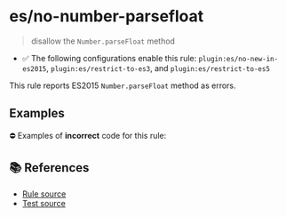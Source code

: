 # es/no-number-parsefloat
> disallow the `Number.parseFloat` method

- ✅ The following configurations enable this rule: `plugin:es/no-new-in-es2015`, `plugin:es/restrict-to-es3`, and `plugin:es/restrict-to-es5`

This rule reports ES2015 `Number.parseFloat` method as errors.

## Examples

⛔ Examples of **incorrect** code for this rule:

<eslint-playground type="bad" code="/*eslint es/no-number-parsefloat: error */
const b = Number.parseFloat(value)
" />

## 📚 References

- [Rule source](https://github.com/mysticatea/eslint-plugin-es/blob/v4.0.0/lib/rules/no-number-parsefloat.js)
- [Test source](https://github.com/mysticatea/eslint-plugin-es/blob/v4.0.0/tests/lib/rules/no-number-parsefloat.js)
